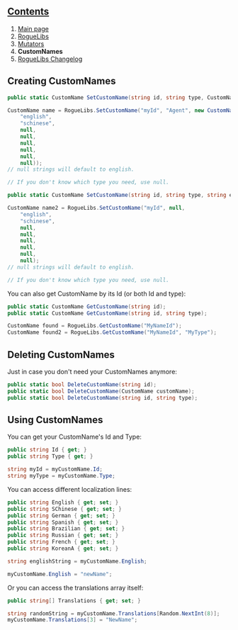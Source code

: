 ## [Contents](https://github.com/Abbysssal/RogueLibs) ##

1. [Main page](https://github.com/Abbysssal/RogueLibs/blob/master/README.md)
2. [RogueLibs](https://github.com/Abbysssal/RogueLibs/blob/master/RogueLibs.md)
3. [Mutators](https://github.com/Abbysssal/RogueLibs/blob/master/Mutators.md)
4. **CustomNames**
5. [RogueLibs Changelog](https://github.com/Abbysssal/RogueLibs/blob/master/Changelog.md)

## Creating CustomNames ##
```cs
public static CustomName SetCustomName(string id, string type, CustomNameInfo info);
```
```cs
CustomName name = RogueLibs.SetCustomName("myId", "Agent", new CustomNameInfo(
    "english",
	"schinese",
	null,
	null,
	null,
	null,
	null,
	null));
// null strings will default to english.

// If you don't know which type you need, use null.
```
```cs
public static CustomName SetCustomName(string id, string type, string english, string schinese = null, string german = null, string spanish = null, string brazilian = null, string russian = null, string french = null, string koreana = null);
```
```cs
CustomName name2 = RogueLibs.SetCustomName("myId", null,
    "english",
	"schinese",
	null,
	null,
	null,
	null,
	null,
	null);
// null strings will default to english.

// If you don't know which type you need, use null.
```
You can also get CustomName by its Id (or both Id and type):
```cs
public static CustomName GetCustomName(string id);
public static CustomName GetCustomName(string id, string type);
```
```cs
CustomName found = RogueLibs.GetCustomName("MyNameId");
CustomName found2 = RogueLibs.GetCustomName("MyNameId", "MyType");
```
## Deleting CustomNames ##
Just in case you don't need your CustomNames anymore:
```cs
public static bool DeleteCustomName(string id);
public static bool DeleteCustomName(CustomName customName);
public static bool DeleteCustomName(string id, string type);
```
## Using CustomNames ##
You can get your CustomName's Id and Type:
```cs
public string Id { get; }
public string Type { get; }
```
```cs
string myId = myCustomName.Id;
string myType = myCustomName.Type;
```
You can access different localization lines:
```cs
public string English { get; set; }
public string SChinese { get; set; }
public string German { get; set; }
public string Spanish { get; set; }
public string Brazilian { get; set; }
public string Russian { get; set; }
public string French { get; set; }
public string KoreanA { get; set; }
```
```cs
string englishString = myCustomName.English;

myCustomName.English = "newName";
```
Or you can access the translations array itself:
```cs
public string[] Translations { get; set; }
```
```cs
string randomString = myCustomName.Translations[Random.NextInt(8)];
myCustomName.Translations[3] = "NewName";
```















